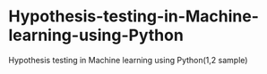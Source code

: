 # Hypothesis-testing-in-Machine-learning-using-Python
Hypothesis testing in Machine learning using Python(1,2 sample)
